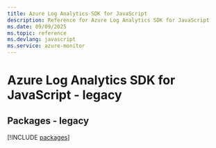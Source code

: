```yaml
---
title: Azure Log Analytics SDK for JavaScript
description: Reference for Azure Log Analytics SDK for JavaScript
ms.date: 09/09/2025
ms.topic: reference
ms.devlang: javascript
ms.service: azure-monitor
---
```

# Azure Log Analytics SDK for JavaScript - legacy
## Packages - legacy
[!INCLUDE [packages](log-analytics-index.md)]